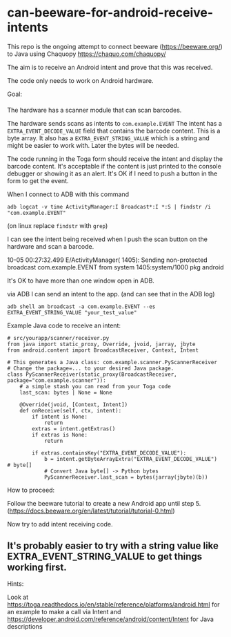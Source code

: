 # can-beeware-for-android-receive-intents

This repo is the ongoing attempt to connect beeware (https://beeware.org/) to Java using Chaquopy  https://chaquo.com/chaquopy/

The aim is to receive an Android intent and prove that this was received.

The code only needs to work on Android hardware.

Goal:
####
The hardware has a scanner module that can scan barcodes.

The hardware sends scans as intents to `com.example.EVENT`
The intent has a `EXTRA_EVENT_DECODE_VALUE` field that contains the barcode content.
This is a byte array. It also has a `EXTRA_EVENT_STRING_VALUE` which is a string and might
be easier to work with. Later the bytes will be needed.

The code running in the Toga form should receive the intent and display the barcode content. 
It's acceptable if the content is just printed to the console debugger or showing it as an alert.
It's OK if I need to push a button in the form to get the event.

When I connect to ADB with this command

`adb logcat -v time ActivityManager:I Broadcast*:I *:S | findstr /i "com.example.EVENT"`

(on linux replace `findstr` with `grep`)

I can see the intent being received when I push the scan button on the hardware and scan a barcode.

10-05 00:27:32.499 E/ActivityManager( 1405): Sending non-protected broadcast com.example.EVENT from system 1405:system/1000 pkg android

It's OK to have more than one window open in ADB. 

via ADB I can send an intent to the app. (and can see that in the ADB log)

`adb shell am broadcast -a com.example.EVENT --es EXTRA_EVENT_STRING_VALUE "your_test_value"`



Example Java code to receive an intent:

```
# src/yourapp/scanner/receiver.py
from java import static_proxy, Override, jvoid, jarray, jbyte
from android.content import BroadcastReceiver, Context, Intent

# This generates a Java class: com.example.scanner.PyScannerReceiver
# Change the package=... to your desired Java package.
class PyScannerReceiver(static_proxy(BroadcastReceiver, package="com.example.scanner")):
    # a simple stash you can read from your Toga code
    last_scan: bytes | None = None

    @Override(jvoid, [Context, Intent])
    def onReceive(self, ctx, intent):
        if intent is None:
            return
        extras = intent.getExtras()
        if extras is None:
            return

        if extras.containsKey("EXTRA_EVENT_DECODE_VALUE"):
            b = intent.getByteArrayExtra("EXTRA_EVENT_DECODE_VALUE")  # byte[]
            # Convert Java byte[] -> Python bytes
            PyScannerReceiver.last_scan = bytes(jarray(jbyte)(b))
```

How to proceed:

Follow the beeware tutorial to create a new Android app until step 5. (https://docs.beeware.org/en/latest/tutorial/tutorial-0.html)

Now try to add intent receiving code.

It's probably easier to try with a string value like EXTRA_EVENT_STRING_VALUE to get things working first.
---------

Hints: 

Look at https://toga.readthedocs.io/en/stable/reference/platforms/android.html
for an example to make a call via Intent
and https://developer.android.com/reference/android/content/Intent for Java descriptions

